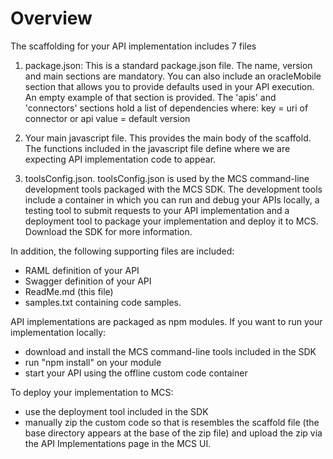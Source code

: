 # Overview

The scaffolding for your API implementation includes 7 files

1. package.json: This is a standard package.json file.
  The name, version and main sections are mandatory.
  You can also include an oracleMobile section that allows you to provide defaults used in your API execution.
  An empty example of that section is provided.  The 'apis' and 'connectors' sections hold a list of dependencies where:
  	key = uri of connector or api
  	value = default version 

2. Your main javascript file.
  This provides the main body of the scaffold.
  The functions included in the javascript file define where we are expecting API implementation code to appear.

3. toolsConfig.json. toolsConfig.json is used by the MCS command-line development tools packaged with the MCS SDK.
   The development tools include a container in which you can run and debug your APIs locally, a testing tool to submit requests
   to your API implementation and a deployment tool to package your implementation
   and deploy it to MCS. Download the SDK for more information.

In addition, the following supporting files are included:
* RAML definition of your API
* Swagger definition of your API
* ReadMe.md (this file)
* samples.txt containing code samples.

API implementations are packaged as npm modules. If you want to run your implementation locally:
* download and install the MCS command-line tools included in the SDK
* run "npm install" on your module
* start your API using the offline custom code container

To deploy your implementation to MCS:
* use the deployment tool included in the SDK
* manually zip the custom code so that is resembles the scaffold file (the base directory appears at the base of the zip file)
  and upload the zip via the API Implementations page in the MCS UI.


